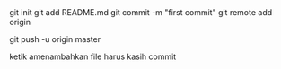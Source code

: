 ##

git init
git add README.md
git commit -m "first commit"
git remote add origin <remote>

git push -u origin master

ketik amenambahkan file harus kasih commit
